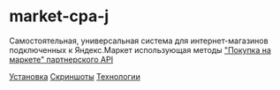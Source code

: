 market-cpa-j
============

Самостоятельная, универсальная система для интернет-магазинов подключенных к Яндекс.Маркет использующая методы ["Покупка на маркете" партнерского API](http://api.yandex.ru/market/partner/doc/dg/reference/purchase-methods.xml)

[Установка](https://github.com/Eternity-Yarr/market-cpa-j/wiki/%D0%A3%D1%81%D1%82%D0%B0%D0%BD%D0%BE%D0%B2%D0%BA%D0%B0)
[Скриншоты](https://github.com/Eternity-Yarr/market-cpa-j/wiki/%D0%A1%D0%BA%D1%80%D0%B8%D0%BD%D1%88%D0%BE%D1%82%D1%8B)
[Технологии](https://github.com/Eternity-Yarr/market-cpa-j/wiki/%D0%A2%D0%B5%D1%85%D0%BD%D0%BE%D0%BB%D0%BE%D0%B3%D0%B8%D0%B8)